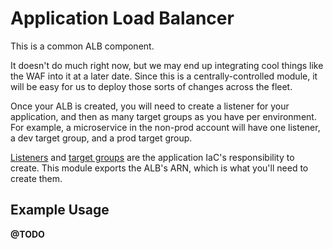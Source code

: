 # Application Load Balancer
This is a common ALB component. 

It doesn't do much right now, but we may end up integrating cool things like the WAF into it at a later date. Since this is a centrally-controlled module, it will be easy for us to deploy those sorts of changes across the fleet.

Once your ALB is created, you will need to create a listener for your application, and then as many target groups as you have per environment. For example, a microservice in the non-prod account will have one listener, a dev target group, and a prod target group.

[Listeners](https://www.terraform.io/docs/providers/aws/d/lb_listener.html) and [target groups](aws_lb_listener) are the application IaC's responsibility to create. This module exports the ALB's ARN, which is what you'll need to create them.

## Example Usage
**@TODO**